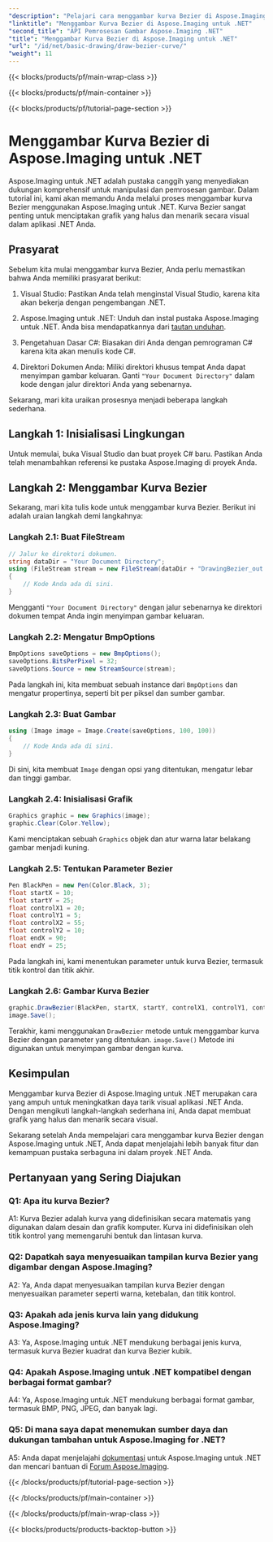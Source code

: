 ```yaml
---
"description": "Pelajari cara menggambar kurva Bezier di Aspose.Imaging untuk .NET. Sempurnakan grafik .NET Anda dengan panduan langkah demi langkah ini."
"linktitle": "Menggambar Kurva Bezier di Aspose.Imaging untuk .NET"
"second_title": "API Pemrosesan Gambar Aspose.Imaging .NET"
"title": "Menggambar Kurva Bezier di Aspose.Imaging untuk .NET"
"url": "/id/net/basic-drawing/draw-bezier-curve/"
"weight": 11
---
```


{{< blocks/products/pf/main-wrap-class >}}

{{< blocks/products/pf/main-container >}}

{{< blocks/products/pf/tutorial-page-section >}}

# Menggambar Kurva Bezier di Aspose.Imaging untuk .NET

Aspose.Imaging untuk .NET adalah pustaka canggih yang menyediakan dukungan komprehensif untuk manipulasi dan pemrosesan gambar. Dalam tutorial ini, kami akan memandu Anda melalui proses menggambar kurva Bezier menggunakan Aspose.Imaging untuk .NET. Kurva Bezier sangat penting untuk menciptakan grafik yang halus dan menarik secara visual dalam aplikasi .NET Anda.

## Prasyarat

Sebelum kita mulai menggambar kurva Bezier, Anda perlu memastikan bahwa Anda memiliki prasyarat berikut:

1. Visual Studio: Pastikan Anda telah menginstal Visual Studio, karena kita akan bekerja dengan pengembangan .NET.

2. Aspose.Imaging untuk .NET: Unduh dan instal pustaka Aspose.Imaging untuk .NET. Anda bisa mendapatkannya dari [tautan unduhan](https://releases.aspose.com/imaging/net/).

3. Pengetahuan Dasar C#: Biasakan diri Anda dengan pemrograman C# karena kita akan menulis kode C#.

4. Direktori Dokumen Anda: Miliki direktori khusus tempat Anda dapat menyimpan gambar keluaran. Ganti `"Your Document Directory"` dalam kode dengan jalur direktori Anda yang sebenarnya.

Sekarang, mari kita uraikan prosesnya menjadi beberapa langkah sederhana.

## Langkah 1: Inisialisasi Lingkungan

Untuk memulai, buka Visual Studio dan buat proyek C# baru. Pastikan Anda telah menambahkan referensi ke pustaka Aspose.Imaging di proyek Anda.

## Langkah 2: Menggambar Kurva Bezier

Sekarang, mari kita tulis kode untuk menggambar kurva Bezier. Berikut ini adalah uraian langkah demi langkahnya:

### Langkah 2.1: Buat FileStream

```csharp
// Jalur ke direktori dokumen.
string dataDir = "Your Document Directory";
using (FileStream stream = new FileStream(dataDir + "DrawingBezier_out.bmp", FileMode.Create))
{
    // Kode Anda ada di sini.
}
```

Mengganti `"Your Document Directory"` dengan jalur sebenarnya ke direktori dokumen tempat Anda ingin menyimpan gambar keluaran.

### Langkah 2.2: Mengatur BmpOptions

```csharp
BmpOptions saveOptions = new BmpOptions();
saveOptions.BitsPerPixel = 32;
saveOptions.Source = new StreamSource(stream);
```

Pada langkah ini, kita membuat sebuah instance dari `BmpOptions` dan mengatur propertinya, seperti bit per piksel dan sumber gambar.

### Langkah 2.3: Buat Gambar

```csharp
using (Image image = Image.Create(saveOptions, 100, 100))
{
    // Kode Anda ada di sini.
}
```

Di sini, kita membuat `Image` dengan opsi yang ditentukan, mengatur lebar dan tinggi gambar.

### Langkah 2.4: Inisialisasi Grafik

```csharp
Graphics graphic = new Graphics(image);
graphic.Clear(Color.Yellow);
```

Kami menciptakan sebuah `Graphics` objek dan atur warna latar belakang gambar menjadi kuning.

### Langkah 2.5: Tentukan Parameter Bezier

```csharp
Pen BlackPen = new Pen(Color.Black, 3);
float startX = 10;
float startY = 25;
float controlX1 = 20;
float controlY1 = 5;
float controlX2 = 55;
float controlY2 = 10;
float endX = 90;
float endY = 25;
```

Pada langkah ini, kami menentukan parameter untuk kurva Bezier, termasuk titik kontrol dan titik akhir.

### Langkah 2.6: Gambar Kurva Bezier

```csharp
graphic.DrawBezier(BlackPen, startX, startY, controlX1, controlY1, controlX2, controlY2, endX, endY);
image.Save();
```

Terakhir, kami menggunakan `DrawBezier` metode untuk menggambar kurva Bezier dengan parameter yang ditentukan. `image.Save()` Metode ini digunakan untuk menyimpan gambar dengan kurva.

## Kesimpulan

Menggambar kurva Bezier di Aspose.Imaging untuk .NET merupakan cara yang ampuh untuk meningkatkan daya tarik visual aplikasi .NET Anda. Dengan mengikuti langkah-langkah sederhana ini, Anda dapat membuat grafik yang halus dan menarik secara visual.

Sekarang setelah Anda mempelajari cara menggambar kurva Bezier dengan Aspose.Imaging untuk .NET, Anda dapat menjelajahi lebih banyak fitur dan kemampuan pustaka serbaguna ini dalam proyek .NET Anda.

## Pertanyaan yang Sering Diajukan

### Q1: Apa itu kurva Bezier?

A1: Kurva Bezier adalah kurva yang didefinisikan secara matematis yang digunakan dalam desain dan grafik komputer. Kurva ini didefinisikan oleh titik kontrol yang memengaruhi bentuk dan lintasan kurva.

### Q2: Dapatkah saya menyesuaikan tampilan kurva Bezier yang digambar dengan Aspose.Imaging?

A2: Ya, Anda dapat menyesuaikan tampilan kurva Bezier dengan menyesuaikan parameter seperti warna, ketebalan, dan titik kontrol.

### Q3: Apakah ada jenis kurva lain yang didukung Aspose.Imaging?

A3: Ya, Aspose.Imaging untuk .NET mendukung berbagai jenis kurva, termasuk kurva Bezier kuadrat dan kurva Bezier kubik.

### Q4: Apakah Aspose.Imaging untuk .NET kompatibel dengan berbagai format gambar?

A4: Ya, Aspose.Imaging untuk .NET mendukung berbagai format gambar, termasuk BMP, PNG, JPEG, dan banyak lagi.

### Q5: Di mana saya dapat menemukan sumber daya dan dukungan tambahan untuk Aspose.Imaging for .NET?

A5: Anda dapat menjelajahi [dokumentasi](https://reference.aspose.com/imaging/net/) untuk Aspose.Imaging untuk .NET dan mencari bantuan di [Forum Aspose.Imaging](https://forum.aspose.com/).

{{< /blocks/products/pf/tutorial-page-section >}}

{{< /blocks/products/pf/main-container >}}

{{< /blocks/products/pf/main-wrap-class >}}

{{< blocks/products/products-backtop-button >}}